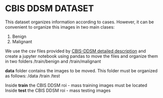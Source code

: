 # CBIS DDSM DATASET

This dataset organizes information according to cases. However, it can be
convenient to organize this images in two main clases:
1. Benign
2. Malignant

We use the csv files provided by [CBIS-DDSM detailed description](https://wiki.cancerimagingarchive.net/display/Public/CBIS-DDSM#4408922e7d414e41beb7f14a2c373b8d)
and create a jupyter notebook using pandas to move the files and organize them
in two folders /train/benign and /train/malignant

**data** folder contains the images to be moved. This folder must be organized as follows:
/data
     /train
     /test

Inside **train** the CBIS DDSM roi - mass training images must be located
Inside **test** the CBIS DDSM roi - mass testing images 
